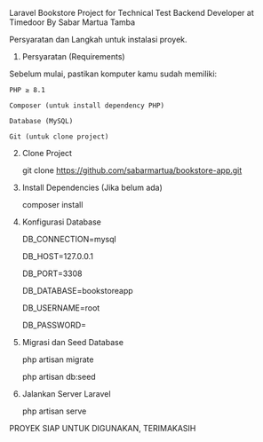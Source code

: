 Laravel Bookstore Project for Technical Test Backend Developer at Timedoor By Sabar Martua Tamba

Persyaratan dan Langkah untuk instalasi proyek.

1. Persyaratan (Requirements)

Sebelum mulai, pastikan komputer kamu sudah memiliki:

    PHP ≥ 8.1

    Composer (untuk install dependency PHP)

    Database (MySQL)

    Git (untuk clone project)

2. Clone Project

    git clone https://github.com/sabarmartua/bookstore-app.git

3. Install Dependencies (Jika belum ada)

    composer install

4. Konfigurasi Database
   

    DB_CONNECTION=mysql
   
    DB_HOST=127.0.0.1
   
    DB_PORT=3308
   
    DB_DATABASE=bookstoreapp
   
    DB_USERNAME=root
   
    DB_PASSWORD=
   

6.  Migrasi dan Seed Database

       php artisan migrate
       
       php artisan db:seed

7. Jalankan Server Laravel

   php artisan serve

PROYEK SIAP UNTUK DIGUNAKAN, TERIMAKASIH
